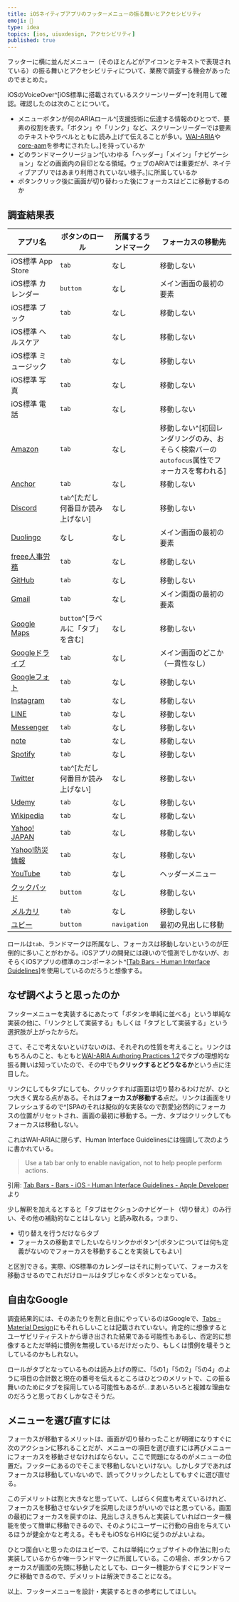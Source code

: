 ```yaml
---
title: iOSネイティブアプリのフッターメニューの振る舞いとアクセシビリティ
emoji: 🐾
type: idea
topics: [ios, uiuxdesign, アクセシビリティ]
published: true
---
```


フッターに横に並んだメニュー（そのほとんどがアイコンとテキストで表現されている）の振る舞いとアクセシビリティについて、業務で調査する機会があったのでまとめた。

iOSのVoiceOver^[iOS標準に搭載されているスクリーンリーダー]を利用して確認。確認したのは次のことについて。

- メニューボタンが何のARIAロール^[支援技術に伝達する情報のひとつで、要素の役割を表す。「ボタン」や「リンク」など、スクリーンリーダーでは要素のテキストやラベルとともに読み上げて伝えることが多い。[WAI-ARIA](https://momdo.github.io/wai-aria-1.2/#introroles)や[core-aam](https://www.w3.org/TR/core-aam-1.2/#mapping_role_table)を参考にされたし。]を持っているか
- どのランドマークリージョン^[いわゆる「ヘッダー」「メイン」「ナビゲーション」などの画面内の目印となる領域。ウェブのARIAでは重要だが、ネイティブアプリではあまり利用されていない様子。]に所属しているか
- ボタンクリック後に画面が切り替わった後にフォーカスはどこに移動するのか

## 調査結果表

アプリ名|ボタンのロール|所属するランドマーク|フォーカスの移動先
---|---|---|---
iOS標準 App Store|`tab`|なし|移動しない
iOS標準 カレンダー|`button`|なし|メイン画面の最初の要素
iOS標準 ブック|`tab`|なし|移動しない
iOS標準 ヘルスケア|`tab`|なし|移動しない
iOS標準 ミュージック|`tab`|なし|移動しない
iOS標準 写真|`tab`|なし|移動しない
iOS標準 電話|`tab`|なし|移動しない
[Amazon](https://apps.apple.com/jp/app/amazon-%E3%82%B7%E3%83%A7%E3%83%83%E3%83%94%E3%83%B3%E3%82%B0%E3%82%A2%E3%83%97%E3%83%AA/id374254473)|`tab`|なし|移動しない^[初回レンダリングのみ、おそらく検索バーの`autofocus`属性でフォーカスを奪われる]
[Anchor](https://apps.apple.com/jp/app/anchor-%E3%83%9D%E3%83%83%E3%83%89%E3%82%AD%E3%83%A3%E3%82%B9%E3%83%88%E3%82%92%E4%BD%9C%E6%88%90/id1056182234)|`tab`|なし|移動しない
[Discord](https://apps.apple.com/jp/app/discord-%E8%A9%B1%E3%81%9D%E3%81%86-%E3%83%81%E3%83%A3%E3%83%83%E3%83%88%E3%81%97%E3%82%88%E3%81%86-%E9%9B%86%E3%81%BE%E3%82%8D%E3%81%86/id985746746)|`tab`^[ただし何番目か読み上げない]|なし|移動しない
[Duolingo](https://apps.apple.com/jp/app/duolingo-language-lessons/id570060128)|なし|なし|メイン画面の最初の要素
[freee人事労務](https://apps.apple.com/jp/app/freee%E4%BA%BA%E4%BA%8B%E5%8A%B4%E5%8B%99-%E3%82%A2%E3%83%97%E3%83%AA%E3%81%A7%E5%8B%A4%E6%80%A0%E5%85%A5%E5%8A%9B-%E7%B5%A6%E4%B8%8E%E6%98%8E%E7%B4%B0%E9%96%B2%E8%A6%A7/id1037197002)|`tab`|なし|移動しない
[GitHub](https://apps.apple.com/jp/app/github/id1477376905)|`tab`|なし|移動しない
[Gmail](https://apps.apple.com/jp/app/gmail-google-%E3%81%AE%E3%83%A1%E3%83%BC%E3%83%AB/id422689480)|`tab`|なし|メイン画面の最初の要素
[Google Maps](https://apps.apple.com/jp/app/google-%E3%83%9E%E3%83%83%E3%83%97-%E4%B9%97%E6%8F%9B%E6%A1%88%E5%86%85-%E3%82%B0%E3%83%AB%E3%83%A1/id585027354)|`button`^[ラベルに「タブ」を含む]|なし|移動しない
[Googleドライブ](https://apps.apple.com/jp/app/google-%E3%83%89%E3%83%A9%E3%82%A4%E3%83%96-%E5%AE%89%E5%85%A8%E3%81%AA%E3%82%AA%E3%83%B3%E3%83%A9%E3%82%A4%E3%83%B3-%E3%82%B9%E3%83%88%E3%83%AC%E3%83%BC%E3%82%B8/id507874739)|`tab`|なし|メイン画面のどこか（一貫性なし）
[Googleフォト](https://apps.apple.com/jp/app/google-%E3%83%95%E3%82%A9%E3%83%88/id962194608)|`tab`|なし|移動しない
[Instagram](https://apps.apple.com/jp/app/instagram/id389801252)|`tab`|なし|移動しない
[LINE](https://apps.apple.com/jp/app/line/id443904275)|`tab`|なし|移動しない
[Messenger](https://apps.apple.com/jp/app/messenger/id454638411)|`tab`|なし|移動しない
[note](https://apps.apple.com/jp/app/note-%E3%83%8E%E3%83%BC%E3%83%88/id906581110)|`tab`|なし|移動しない
[Spotify](https://apps.apple.com/jp/app/spotify-%E9%9F%B3%E6%A5%BD%E3%81%A8%E3%83%9D%E3%83%83%E3%83%89%E3%82%AD%E3%83%A3%E3%82%B9%E3%83%88/id324684580)|`tab`|なし|移動しない
[Twitter](https://apps.apple.com/jp/app/twitter/id1482454543)|`tab`^[ただし何番目か読み上げない]|なし|移動しない
[Udemy](https://apps.apple.com/jp/app/udemy-online-video-courses/id562413829)|`tab`|なし|移動しない
[Wikipedia](https://apps.apple.com/jp/app/%E3%82%A6%E3%82%A3%E3%82%AD%E3%83%9A%E3%83%87%E3%82%A3%E3%82%A2/id324715238)|`tab`|なし|移動しない
[Yahoo! JAPAN](https://apps.apple.com/jp/app/yahoo-japan/id299147843)|`tab`|なし|移動しない
[Yahoo!防災情報](https://apps.apple.com/jp/app/yahoo-%E9%98%B2%E7%81%BD%E9%80%9F%E5%A0%B1/id481914139)|`tab`|なし|移動しない
[YouTube](https://apps.apple.com/jp/app/youtube/id544007664)|`tab`|なし|ヘッダーメニュー
[クックパッド](https://apps.apple.com/jp/app/%E3%82%AF%E3%83%83%E3%82%AF%E3%83%91%E3%83%83%E3%83%89-no-1%E6%96%99%E7%90%86%E3%83%AC%E3%82%B7%E3%83%94%E6%A4%9C%E7%B4%A2%E3%82%A2%E3%83%97%E3%83%AA/id340368403)|`button`|なし|移動しない
[メルカリ](https://apps.apple.com/jp/app/%E3%83%A1%E3%83%AB%E3%82%AB%E3%83%AA-%E3%83%A1%E3%83%AB%E3%83%9A%E3%82%A4-%E3%83%95%E3%83%AA%E3%83%9E%E3%82%A2%E3%83%97%E3%83%AA-%E3%82%B9%E3%83%9E%E3%83%9B%E6%B1%BA%E6%B8%88/id667861049)|`tab`|なし|移動しない
[ユビー](https://apps.apple.com/jp/app/%E3%83%A6%E3%83%93%E3%83%BC-%E7%97%87%E7%8A%B6%E3%81%8B%E3%82%89%E7%97%85%E6%B0%97%E3%82%84%E7%97%85%E9%99%A2%E6%A4%9C%E7%B4%A2/id1573213207)|`button`|`navigation`|最初の見出しに移動

ロールは`tab`、ランドマークは所属なし、フォーカスは移動しないというのが圧倒的に多いことがわかる。iOSアプリの開発には疎いので憶測でしかないが、おそらくiOSアプリの標準のコンポーネント^[[Tab Bars - Human Interface Guidelines](https://developer.apple.com/design/human-interface-guidelines/ios/bars/tab-bars/)]を使用しているのだろうと想像する。

## なぜ調べようと思ったのか

フッターメニューを実装するにあたって「ボタンを単純に並べる」という単純な実装の他に、「リンクとして実装する」もしくは「タブとして実装する」という選択肢が上がったからだ。

さて、そこで考えないといけないのは、それぞれの性質を考えること。リンクはもちろんのこと、もともと[WAI-ARIA Authoring Practices 1.2](https://www.w3.org/TR/wai-aria-practices-1.2/)でタブの理想的な振る舞いは知っていたので、その中でも**クリックするとどうなるか**という点に注目した。

リンクにしてもタブにしても、クリックすれば画面は切り替わるわけだが、ひとつ大きく異なる点がある。それは**フォーカスが移動する**点だ。リンクは画面をリフレッシュするので^[SPAのそれは擬似的な実装なので割愛]必然的にフォーカスの位置がリセットされ、画面の最初に移動する。一方、タブはクリックしてもフォーカスは移動しない。

これはWAI-ARIAに限らず、Human Interface Guidelinesには強調して次のように書かれている。

> Use a tab bar only to enable navigation, not to help people perform actions.

引用: [Tab Bars - Bars - iOS - Human Interface Guidelines - Apple Developer](https://developer.apple.com/design/human-interface-guidelines/ios/bars/tab-bars/#:~:text=Use%20a%20tab%20bar%20only%20to%20enable%20navigation%2C%20not%20to%20help%20people%20perform%20actions.) より

少し解釈を加えるとすると「タブはセクションのナビゲート（切り替え）のみ行い、その他の補助的なことはしない」と読み取れる。つまり、

- 切り替えを行うだけならタブ
- フォーカスの移動までしたいならリンクかボタン^[ボタンについては何も定義がないのでフォーカスを移動することを実装してもよい]

と区別できる。実際、iOS標準のカレンダーはそれに則っていて、フォーカスを移動させるのでこれだけロールはタブじゃなくボタンとなっている。

## 自由なGoogle

調査結果的には、そのあたりを割と自由にやっているのはGoogleで、[Tabs - Material Design](https://material.io/components/tabs#behavior)にもそれらしいことは記載されていない。肯定的に想像するとユーザビリティテストから導き出された結果である可能性もあるし、否定的に想像するとただ単純に慣例を無視しているだけだったり、もしくは慣例を壊そうとしているのかもしれない。

ロールがタブとなっているものは読み上げの際に、「5の1」「5の2」「5の4」のように項目の合計数と現在の番号を伝えるところはひとつのメリットで、この振る舞いのためにタブを採用している可能性もあるが…まあいろいろと複雑な理由なのだろうと思っておくしかなさそうだ。

## メニューを選び直すには

フォーカスが移動するメリットは、画面が切り替わったことが明確になりすぐに次のアクションに移れることだが、メニューの項目を選び直すには再びメニューにフォーカスを移動させなければならない。ここで問題になるのがメニューの位置だ。フッターにあるのでそこまで移動しないといけない。しかしタブであればフォーカスは移動していないので、誤ってクリックしたとしてもすぐに選び直せる。

このデメリットは割と大きなと思っていて、しばらく何度も考えているけれど、フォーカスを移動させないタブを採用したほうがいいのではと思っている。画面の最初にフォーカスを戻すのは、見出しさえきちんと実装していればローター機能を使って簡単に移動できるので、そのようにユーザーに行動の自由を与えているほうが健全かなと考える。そもそもiOSならHIGに従うのがよいよね。

ひとつ面白いと思ったのはユビーで、これは単純にウェブサイトの作法に則った実装しているからか唯一ランドマークに所属している。この場合、ボタンからフォーカスが画面の先頭に移動したとしても、ローター機能からすぐにランドマークに移動できるので、デメリットは解決できることになる。

以上、フッターメニューを設計・実装するときの参考にしてほしい。
